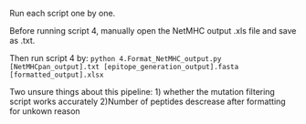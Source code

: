 Run each script one by one.

Before running script 4, manually open the NetMHC output .xls file and save as .txt.

Then run script 4 by: `python 4.Format_NetMHC_output.py [NetMHCpan_output].txt [epitope_generation_output].fasta [formatted_output].xlsx`

Two unsure things about this pipeline: 1) whether the mutation filtering script works accurately 2)Number of peptides descrease after formatting for unkown reason
